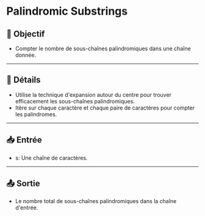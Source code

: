 # Palindromic Substrings

## 🎯 Objectif

- Compter le nombre de sous-chaînes palindromiques dans une chaîne donnée.

---

## 📝 Détails

  - Utilise la technique d'expansion autour du centre pour trouver efficacement les sous-chaînes palindromiques.
  - Itère sur chaque caractère et chaque paire de caractères pour compter les palindromes.

---

## 📥 Entrée

  - s: Une chaîne de caractères.

---

## 📤 Sortie

  - Le nombre total de sous-chaînes palindromiques dans la chaîne d'entrée.


